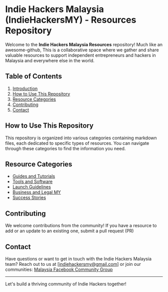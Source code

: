 # Indie Hackers Malaysia (IndieHackersMY) - Resources Repository
Welcome to the **Indie Hackers Malaysia Resources** repository! Much like an awesome-github, This is a collaborative space where we gather and share valuable resources to support independent entrepreneurs and hackers in Malaysia and everywhere else in the world.

## Table of Contents
1. [Introduction](#introduction)
2. [How to Use This Repository](#how-to-use-this-repository)
3. [Resource Categories](#resource-categories)
4. [Contributing](#contributing)
5. [Contact](#contact)

## How to Use This Repository
This repository is organized into various categories containing markdown files, each dedicated to specific types of resources. You can navigate through these categories to find the information you need.

## Resource Categories
- [Guides and Tutorials](/guides_tutorials.md)
- [Tools and Software](/tools_software.md)
- [Launch Guidelines](/launch_guidelines.md)
- [Business and Legal MY](/business_legal_my)
- [Success Stories](/success_stories.md)

## Contributing
We welcome contributions from the community! If you have a resource to add or an update to an existing one, submit a pull request (PR)

## Contact
Have questions or want to get in touch with the Indie Hackers Malaysia team? Reach out to us at [indiehackersmy@gmail.com] or join our communities:
[Malaysia Facebook Community Group](https://www.facebook.com/groups/355372780556608)

---

Let's build a thriving community of Indie Hackers together!

